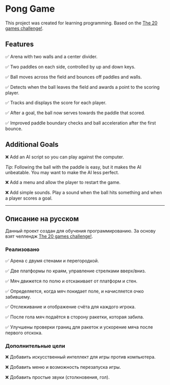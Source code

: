 # Pong Game

This project was created for learning programming. Based on the [The 20 games challenge!](https://20_games_challenge.gitlab.io/).

## Features

:white_check_mark: Arena with two walls and a center divider.

:white_check_mark: Two paddles on each side, controlled by up and down keys.

:white_check_mark: Ball moves across the field and bounces off paddles and walls.

:white_check_mark: Detects when the ball leaves the field and awards a point to the scoring player.

:white_check_mark: Tracks and displays the score for each player.

:white_check_mark: After a goal, the ball now serves towards the paddle that scored.

:white_check_mark: Improved paddle boundary checks and ball acceleration after the first bounce.

## Additional Goals

:x: Add an AI script so you can play against the computer.

*Tip*: Following the ball with the paddle is easy, but it makes the AI unbeatable. You may want to make the AI less perfect.

:x: Add a menu and allow the player to restart the game.

:x: Add simple sounds. Play a sound when the ball hits something and when a player scores a goal.

---

## Описание на русском

Данный проект создан для обучения программированию. За основу взят челлендж [The 20 games challenge!](https://20_games_challenge.gitlab.io/).

### Реализовано

:white_check_mark: Арена с двумя стенами и перегородкой.

:white_check_mark: Две платформы по краям, управление стрелками вверх/вниз.

:white_check_mark: Мяч движется по полю и отскакивает от платформ и стен.

:white_check_mark: Определяется, когда мяч покидает поле, и начисляется очко забившему.

:white_check_mark: Отслеживание и отображение счёта для каждого игрока.

:white_check_mark: После гола мяч подаётся в сторону ракетки, которая забила.

:white_check_mark: Улучшены проверки границ для ракеток и ускорение мяча после первого отскока.

### Дополнительные цели

:x: Добавить искусственный интеллект для игры против компьютера.

:x: Добавить меню и возможность перезапуска игры.

:x: Добавить простые звуки (столкновения, гол).

<!-- ---# Pong Game 
Данный проект создан для обучение программирования. За основу взят челлендж [The 20 games challenge!](https://20_games_challenge.gitlab.io/)

## Цели

:white_check_mark: Создать арену с двумя стенами и перегородкой.

:white_check_mark: Добавить две платформы на обоих концах платформы. Сделать управление при помощи клавиш вверх и вниз.

:white_check_mark: Добавить мяч, который перемещается по игровому полю и отскакивает от платформ и стен.

 :white_check_mark: Определить когда мяч покидает игровое поле. Присвоить очко игроку забившему мяч.

 :white_check_mark: Отслеживать и отображать результаты для каждого игрока

 ## Дополнительные цели

 :x: Написать сценарий искусственного интеллекта, который будет следовать за мячом, для того что бы могли играть одни игроком.

<!-- *Подсказка*: Следить за мячом с помощью лопатки легко, но это не позволяет обыграть соперника. Возможно, вы захотите каким-то образом сделать искусственный интеллект менее совершенным. -->

 <!-- :x: Добавить меню и разрешить игроку перезапускать игру.

 :x: Добавить несколько простых звуков. Воспроизвести звук, когда мяч сталкивается с чем-либо, и когда игрок забивает гол. -->

